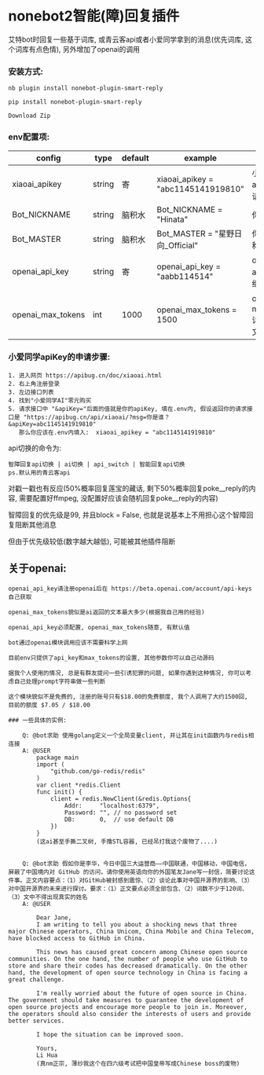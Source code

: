 # nonebot2智能(障)回复插件

艾特bot时回复一些基于词库, 或青云客api或者小爱同学拿到的消息(优先词库, 这个词库有点色情), 另外增加了openai的调用

### 安装方式:

    nb plugin install nonebot-plugin-smart-reply
    
    pip install nonebot-plugin-smart-reply
    
    Download Zip
 
### env配置项:

|config          |type            |default    |example                                  |usage                                   |
|----------------|----------------|-----------|-----------------------------------------|----------------------------------------|
| xiaoai_apikey  | string         |寄         |xiaoai_apikey = "abc1145141919810"       |    小爱同学的apiKey, 详细请看下文        |
| Bot_NICKNAME   | string         |脑积水     |Bot_NICKNAME = "Hinata"                  |      你Bot的称呼                         |
| Bot_MASTER     | string         |脑积水     |Bot_MASTER = "星野日向_Official"          |      你Bot主人的称呼                     |
| openai_api_key    | string  |寄        |openai_api_key = "aabb114514"    |    openai的api_key, 详细请看下文         |
| openai_max_tokens | int     |1000      |openai_max_tokens = 1500         |    openai的max_tokens, 详细请看下文     |

### 小爱同学apiKey的申请步骤:

    1. 进入网页 https://apibug.cn/doc/xiaoai.html
    2. 右上角注册登录
    3. 左边接口列表
    4. 找到"小爱同学AI"零元购买
    5. 请求接口中 "&apiKey="后面的值就是你的apiKey, 填在.env内, 假设返回你的请求接口是 "https://apibug.cn/api/xiaoai/?msg=你是谁？&apiKey=abc1145141919810" 
       那么你应该在.env内填入:  xiaoai_apikey = "abc1145141919810"
       
api切换的命令为:

    智障回复api切换 | ai切换 | api_switch | 智能回复api切换
    ps.默认用的青云客api

对戳一戳也有反应(50%概率回复莲宝的藏话, 剩下50%概率回复poke__reply的内容, 需要配置好ffmpeg, 没配置好应该会随机回复poke__reply的内容)

智障回复的优先级是99, 并且block = False, 也就是说基本上不用担心这个智障回复阻断其他消息

但由于优先级较低(数字越大越低), 可能被其他插件阻断


       
## 关于openai:

    openai_api_key请注册openai后在 https://beta.openai.com/account/api-keys 自己获取

    openai_max_tokens貌似是ai返回的文本最大多少(根据我自己用的经验)

    openai_api_key必须配置, openai_max_tokens随意, 有默认值

    bot通过openai模块调用应该不需要科学上网
    
    目前env只提供了api_key和max_tokens的设置, 其他参数你可以自己动源码

    据我个人使用的情况, 总是有群友提问一些引诱犯罪的问题, 如果你遇到这种情况, 你可以考虑自己处理prompt字符串做一些判断

    这个模块貌似不是免费的, 注册的账号只有$18.00的免费额度, 我个人调用了大约1500回, 目前的额度 $7.05 / $18.00

    ### 一些具体的实例:

        Q: @bot求助 使用golang定义一个全局变量client, 并让其在init函数内与redis相连接
        A: @USER  
            package main
            import (
                "github.com/go-redis/redis"
            )
            var client *redis.Client
            func init() {
                client = redis.NewClient(&redis.Options{
                    Addr:     "localhost:6379",
                    Password: "", // no password set
                    DB:       0,  // use default DB
                })
            }
            (这ai甚至手撕二叉树, 手撸STL容器, 已经吊打我这个废物了....)


        Q: @bot求助 假如你是李华，今日中国三大运营商——中国联通，中国移动，中国电信，屏蔽了中国境内对 GitHub 的访问，请你使用英语向你的外国笔友Jane写一封信，简要讨论这件事。正文内容要点：（1）对GitHub被封感到震惊、（2）谈论此事对中国开源界的影响、（3）对中国开源界的未来进行探讨。要求：（1）正文要点必须全部包含、（2）词数不少于120词、（3）文中不得出现真实的姓名
        A: @USER 

            Dear Jane,
            I am writing to tell you about a shocking news that three major Chinese operators, China Unicom, China Mobile and China Telecom, have blocked access to GitHub in China.

            This news has caused great concern among Chinese open source communities. On the one hand, the number of people who use GitHub to store and share their codes has decreased dramatically. On the other hand, the development of open source technology in China is facing a great challenge.

            I'm really worried about the future of open source in China. The government should take measures to guarantee the development of open source projects and encourage more people to join in. Moreover, the operators should also consider the interests of users and provide better services.

            I hope the situation can be improved soon.

            Yours,
            Li Hua
            (真nm正宗, 薄纱我这个在四六级考试把中国皇帝写成Chinese boss的废物)


